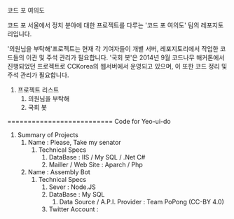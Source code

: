 코드 포 여의도

코드 포 서울에서 정치 분야에 대한 프로젝트를 다루는 '코드 포 여의도' 팀의 레포지토리입니다.

'의원님을 부탁해'프로젝트는 현재 각 기여자들이 개별 서버, 레포지토리에서 작업한 코드들의 이관 및 주석 관리가 필요합니다.
'국회 봇'은 2014년 9월 코드나무 해커톤에서 진행되었던 프로젝트로 CCKorea의 웹서버에서 운영되고 있으며, 이 또한 코드 정리 및 주석 관리가 필요합니다.

1. 프로젝트 리스트
	1. 의원님을 부탁해
	2. 국회 봇 
	
==========================
Code for Yeo-ui-do


1. Summary of Projects
	1. Name : Please, Take my senator
		1. Technical Specs
			1. DataBase : IIS / My SQL / .Net C#
			2. Mailler / Web Site : Aparch / Php
	2. Name : Assembly Bot
		1. Technical Specs
			1. Sever : Node.JS
			2. DataBase : My SQL
				1. Data Source / A.P.I. Provider : Team PoPong (CC-BY 4.0)
			3. Twitter Account : 

